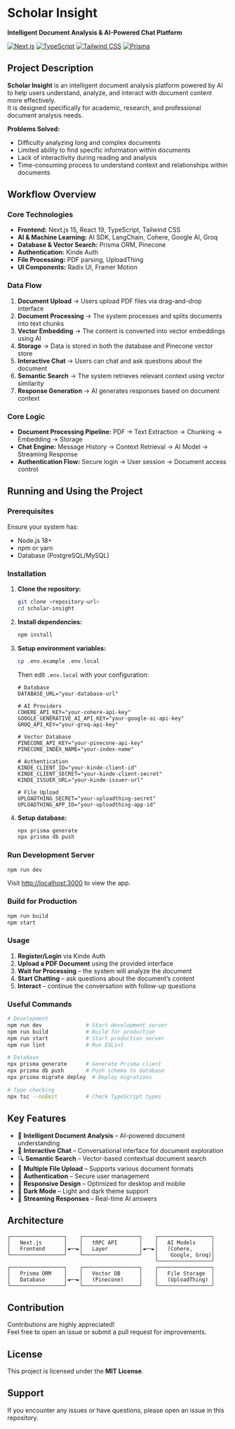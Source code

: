 # Scholar Insight

**Intelligent Document Analysis & AI-Powered Chat Platform**

[![Next.js](https://img.shields.io/badge/Next.js-15.5.4-black)](https://nextjs.org/)
[![TypeScript](https://img.shields.io/badge/TypeScript-5.9.3-blue)](https://www.typescriptlang.org/)
[![Tailwind CSS](https://img.shields.io/badge/Tailwind_CSS-3.4.18-38B2AC)](https://tailwindcss.com/)
[![Prisma](https://img.shields.io/badge/Prisma-6.17.0-2D3748)](https://www.prisma.io/)

## Project Description

**Scholar Insight** is an intelligent document analysis platform powered by AI to help users understand, analyze, and interact with document content more effectively.  
It is designed specifically for academic, research, and professional document analysis needs.

**Problems Solved:**

- Difficulty analyzing long and complex documents
- Limited ability to find specific information within documents
- Lack of interactivity during reading and analysis
- Time-consuming process to understand context and relationships within documents

## Workflow Overview

### Core Technologies

- **Frontend:** Next.js 15, React 19, TypeScript, Tailwind CSS
- **AI & Machine Learning:** AI SDK, LangChain, Cohere, Google AI, Groq
- **Database & Vector Search:** Prisma ORM, Pinecone
- **Authentication:** Kinde Auth
- **File Processing:** PDF parsing, UploadThing
- **UI Components:** Radix UI, Framer Motion

### Data Flow

1. **Document Upload** → Users upload PDF files via drag-and-drop interface
2. **Document Processing** → The system processes and splits documents into text chunks
3. **Vector Embedding** → The content is converted into vector embeddings using AI
4. **Storage** → Data is stored in both the database and Pinecone vector store
5. **Interactive Chat** → Users can chat and ask questions about the document
6. **Semantic Search** → The system retrieves relevant context using vector similarity
7. **Response Generation** → AI generates responses based on document context

### Core Logic

- **Document Processing Pipeline:** PDF → Text Extraction → Chunking → Embedding → Storage
- **Chat Engine:** Message History → Context Retrieval → AI Model → Streaming Response
- **Authentication Flow:** Secure login → User session → Document access control

## Running and Using the Project

### Prerequisites

Ensure your system has:

- Node.js 18+
- npm or yarn
- Database (PostgreSQL/MySQL)

### Installation

1. **Clone the repository:**

   ```bash
   git clone <repository-url>
   cd scholar-insight
   ```

2. **Install dependencies:**

   ```bash
   npm install
   ```

3. **Setup environment variables:**

   ```bash
   cp .env.example .env.local
   ```

   Then edit `.env.local` with your configuration:

   ```env
   # Database
   DATABASE_URL="your-database-url"

   # AI Providers
   COHERE_API_KEY="your-cohere-api-key"
   GOOGLE_GENERATIVE_AI_API_KEY="your-google-ai-api-key"
   GROQ_API_KEY="your-groq-api-key"

   # Vector Database
   PINECONE_API_KEY="your-pinecone-api-key"
   PINECONE_INDEX_NAME="your-index-name"

   # Authentication
   KINDE_CLIENT_ID="your-kinde-client-id"
   KINDE_CLIENT_SECRET="your-kinde-client-secret"
   KINDE_ISSUER_URL="your-kinde-issuer-url"

   # File Upload
   UPLOADTHING_SECRET="your-uploadthing-secret"
   UPLOADTHING_APP_ID="your-uploadthing-app-id"
   ```

4. **Setup database:**

   ```bash
   npx prisma generate
   npx prisma db push
   ```

### Run Development Server

```bash
npm run dev
```

Visit [http://localhost:3000](http://localhost:3000) to view the app.

### Build for Production

```bash
npm run build
npm start
```

### Usage

1. **Register/Login** via Kinde Auth
2. **Upload a PDF Document** using the provided interface
3. **Wait for Processing** – the system will analyze the document
4. **Start Chatting** – ask questions about the document’s content
5. **Interact** – continue the conversation with follow-up questions

### Useful Commands

```bash
# Development
npm run dev              # Start development server
npm run build            # Build for production
npm run start            # Start production server
npm run lint             # Run ESLint

# Database
npx prisma generate      # Generate Prisma client
npx prisma db push       # Push schema to database
npx prisma migrate deploy  # Deploy migrations

# Type checking
npx tsc --noEmit         # Check TypeScript types
```

## Key Features

- 🎯 **Intelligent Document Analysis** – AI-powered document understanding
- 💬 **Interactive Chat** – Conversational interface for document exploration
- 🔍 **Semantic Search** – Vector-based contextual document search
- 📁 **Multiple File Upload** – Supports various document formats
- 🔐 **Authentication** – Secure user management
- 📱 **Responsive Design** – Optimized for desktop and mobile
- 🌙 **Dark Mode** – Light and dark theme support
- 🚀 **Streaming Responses** – Real-time AI answers

## Architecture

```
┌─────────────────┐    ┌──────────────────┐    ┌─────────────────┐
│   Next.js       │    │   tRPC API       │    │   AI Models     │
│   Frontend      │◄──►│   Layer          │◄──►│   (Cohere,      │
└─────────────────┘    └──────────────────┘    │    Google, Groq)│
                                               └─────────────────┘
┌─────────────────┐    ┌──────────────────┐    ┌─────────────────┐
│   Prisma ORM    │    │   Vector DB      │    │   File Storage  │
│   Database      │◄──►│   (Pinecone)     │    │   (UploadThing) │
└─────────────────┘    └──────────────────┘    └─────────────────┘
```

## Contribution

Contributions are highly appreciated!  
Feel free to open an issue or submit a pull request for improvements.

## License

This project is licensed under the **MIT License**.

## Support

If you encounter any issues or have questions, please open an issue in this repository.
